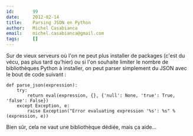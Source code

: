 ```yaml
---
id:       99
date:     2012-02-14
title:    Parsing JSON en Python
author:   Michel Casabianca
email:    michel.casabianca@gmail.com
tags:     []
---
```


Sur de vieux serveurs où l'on ne peut plus installer de packages (c'est du vécu, pas plus tard qu'hier) ou si l'on souhaite limiter le nombre de bibliothèques Python à installer, on peut parser simplement du JSON avec le bout de code suivant :

```
def parse_json(expression):
    try:
        return eval(expression, {}, {'null': None, 'true': True, 'false': False})
    except Exception, e:
        raise Exception("Error evaluating expression '%s': %s" % (expression, e))
```

Bien sûr, cela ne vaut une bibliothèque dédiée, mais ça aide...


